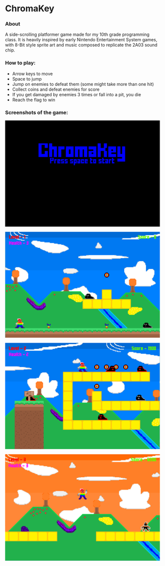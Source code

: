 # ChromaKey
### About
A side-scrolling platformer game made for my 10th grade programming class. It is heavily inspired by early Nintendo Entertainment System games, with 8-Bit style sprite art and music composed to replicate the 2A03 sound chip.

### How to play:
 - Arrow keys to move
 - Space to jump
 - Jump on enemies to defeat them (some might take more than one hit)
 - Collect coins and defeat enemies for score
 - If you get damaged by enemies 3 times or fall into a pit, you die
 - Reach the flag to win

### Screenshots of the game:

![Screenshot1](https://raw.githubusercontent.com/ObotPrime/ChromaKey/master/assets/Screenshot1.png)

![Screenshot2](https://raw.githubusercontent.com/ObotPrime/ChromaKey/master/assets/Screenshot2.png)

![Screenshot3](https://raw.githubusercontent.com/ObotPrime/ChromaKey/master/assets/Screenshot3.png)

![Screenshot4](https://raw.githubusercontent.com/ObotPrime/ChromaKey/master/assets/Screenshot4.png)
